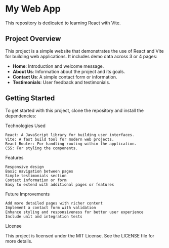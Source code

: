 # My Web App

This repository is dedicated to learning React with Vite.

## Project Overview

This project is a simple website that demonstrates the use of React and Vite for building web applications. It includes demo data across 3 or 4 pages:

- **Home**: Introduction and welcome message.
- **About Us**: Information about the project and its goals.
- **Contact Us**: A simple contact form or information.
- **Testimonials**: User feedback and testimonials.

## Getting Started

To get started with this project, clone the repository and install the dependencies:

Technologies Used

    React: A JavaScript library for building user interfaces.
    Vite: A fast build tool for modern web projects.
    React Router: For handling routing within the application.
    CSS: For styling the components.

Features

    Responsive design
    Basic navigation between pages
    Simple testimonials section
    Contact information or form
    Easy to extend with additional pages or features

Future Improvements

    Add more detailed pages with richer content
    Implement a contact form with validation
    Enhance styling and responsiveness for better user experience
    Include unit and integration tests

License

This project is licensed under the MIT License. See the LICENSE file for more details.